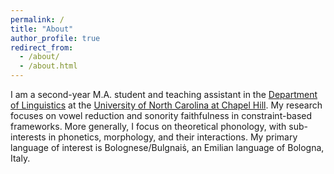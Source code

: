 ```yaml
---
permalink: /
title: "About"
author_profile: true
redirect_from: 
  - /about/
  - /about.html
---
```


I am a second-year M.A. student and teaching assistant in the [Department of Linguistics](https://linguistics.unc.edu/) at the [University of North Carolina at Chapel Hill](https://www.unc.edu/). My research focuses on vowel reduction and sonority faithfulness in constraint-based frameworks. More generally, I focus on theoretical phonology, with sub-interests in phonetics, morphology, and their interactions. My primary language of interest is Bolognese/Bulgnaiṡ, an Emilian language of Bologna, Italy.
